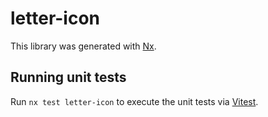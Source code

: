 # letter-icon

This library was generated with [Nx](https://nx.dev).

## Running unit tests

Run `nx test letter-icon` to execute the unit tests via [Vitest](https://vitest.dev/).
